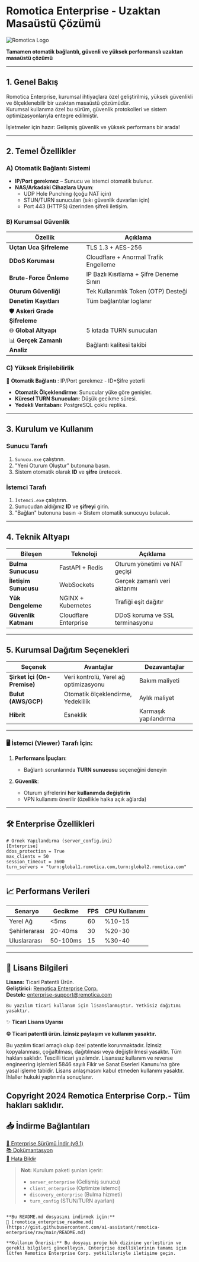 
# Romotica Enterprise - Uzaktan Masaüstü Çözümü

![Romotica Logo](https://via.placeholder.com/150x50?text=Romotica+Enterprise)

**Tamamen otomatik bağlantılı, güvenli ve yüksek performanslı uzaktan masaüstü çözümü**

---

## 1. Genel Bakış
Romotica Enterprise, kurumsal ihtiyaçlara özel geliştirilmiş, yüksek güvenlikli ve ölçeklenebilir bir uzaktan masaüstü çözümüdür.  
Kurumsal kullanıma özel bu sürüm, güvenlik protokolleri ve sistem optimizasyonlarıyla entegre edilmiştir.

İşletmeler için hazır: Gelişmiş güvenlik ve yüksek performans bir arada!

---

## 2. Temel Özellikler

### A) Otomatik Bağlantı Sistemi
- **IP/Port gerekmez** – Sunucu ve istemci otomatik bulunur.
- **NAS/Arkadaki Cihazlara Uyum**:
  - UDP Hole Punching (çoğu NAT için)
  - STUN/TURN sunucuları (sıkı güvenlik duvarları için)
  - Port 443 (HTTPS) üzerinden şifreli iletişim.

### B) Kurumsal Güvenlik

| Özellik                        | Açıklama                                  |
|--------------------------------|-------------------------------------------|
| **Uçtan Uca Şifreleme**        | TLS 1.3 + AES-256                         |
| **DDoS Koruması**              | Cloudflare + Anormal Trafik Engelleme     |
| **Brute-Force Önleme**         | IP Bazlı Kısıtlama + Şifre Deneme Sınırı  |
| **Oturum Güvenliği**           | Tek Kullanımlık Token (OTP) Desteği       |
| **Denetim Kayıtları**          | Tüm bağlantılar loglanır                  |
| 🛡️ **Askeri Grade Şifreleme**  |                                           |
| 🌐 **Global Altyapı**          | 5 kıtada TURN sunucuları                  |
| 📊 **Gerçek Zamanlı Analiz**   | Bağlantı kalitesi takibi                  |

### C) Yüksek Erişilebilirlik

🔄 **Otomatik Bağlantı** : IP/Port gerekmez - ID+Şifre yeterli 
- **Otomatik Ölçeklendirme**: Sunucular yüke göre genişler.
- **Küresel TURN Sunucuları**: Düşük gecikme süresi.
- **Yedekli Veritabanı**: PostgreSQL çoklu replika.

---

## 3. Kurulum ve Kullanım

### Sunucu Tarafı
1. `Sunucu.exe` çalıştırın.
2. "Yeni Oturum Oluştur" butonuna basın.
3. Sistem otomatik olarak **ID** ve **şifre** üretecek.

### İstemci Tarafı
1. `İstemci.exe` çalıştırın.
2. Sunucudan aldığınız **ID** ve **şifreyi** girin.
3. "Bağlan" butonuna basın → Sistem otomatik sunucuyu bulacak.

---

## 4. Teknik Altyapı

| Bileşen                | Teknoloji                  | Açıklama                         |
|------------------------|----------------------------|----------------------------------|
| **Bulma Sunucusu**     | FastAPI + Redis            | Oturum yönetimi ve NAT geçişi    |
| **İletişim Sunucusu**  | WebSockets                 | Gerçek zamanlı veri aktarımı     |
| **Yük Dengeleme**      | NGINX + Kubernetes         | Trafiği eşit dağıtır             |
| **Güvenlik Katmanı**   | Cloudflare Enterprise      | DDoS koruma ve SSL terminasyonu  |

---

## 5. Kurumsal Dağıtım Seçenekleri

| Seçenek                     | Avantajlar                            | Dezavantajlar           |
|-----------------------------|---------------------------------------|-------------------------|
| **Şirket İçi (On-Premise)** | Veri kontrolü, Yerel ağ optimizasyonu | Bakım maliyeti          |
| **Bulut (AWS/GCP)**         | Otomatik ölçeklendirme, Yedeklilik    | Aylık maliyet           |
| **Hibrit**                  | Esneklik                              | Karmaşık yapılandırma   |

---

### 🖥 **İstemci (Viewer) Tarafı İçin:**

1. **Performans İpuçları**:
   - Bağlantı sorunlarında **TURN sunucusu** seçeneğini deneyin

2. **Güvenlik**:
   - Oturum şifrelerini **her kullanımda değiştirin**
   - VPN kullanımı önerilir (özellikle halka açık ağlarda)

---

## 🛠️ Enterprise Özellikleri

```
# Örnek Yapılandırma (server_config.ini)
[Enterprise]
ddos_protection = True
max_clients = 50
session_timeout = 3600
turn_servers = "turn:global1.romotica.com,turn:global2.romotica.com"
```

---

## 📈 Performans Verileri

| Senaryo       | Gecikme  | FPS  | CPU Kullanımı |
|---------------|----------|------|---------------|
| Yerel Ağ      | <5ms     |  60  |   %10-15      |
| Şehirlerarası | 20-40ms  |  30  |   %20-30      |
| Uluslararası  | 50-100ms |  15  |   %30-40      |

---

## 📜 Lisans Bilgileri

**Lisans:** Ticari Patentli Ürün.  
**Geliştirici:** [Remotica Enterprise Corp.](https://www.remotica.com)  
**Destek:** [enterprise-support@remotica.com](mailto:enterprise-support@remotica.com)  

```legal
Bu yazılım ticari kullanım için lisanslanmıştır. Yetkisiz dağıtımı yasaktır.

```
✨ **Ticari Lisans Uyarısı**  

**© Ticari patentli ürün. İzinsiz paylaşım ve kullanım yasaktır.**

Bu yazılım ticari amaçlı olup özel patentle korunmaktadır. 
İzinsiz kopyalanması, çoğaltılması, dağıtılması veya değiştirilmesi yasaktır. Tüm hakları saklıdır.
Tescilli ticari yazılımdır. 
Lisanssız kullanım ve reverse engineering işlemleri 5846 sayılı Fikir ve Sanat Eserleri Kanunu'na göre yasal işleme tabidir.
Lisans anlaşmasını kabul etmeden kullanımı yasaktır. 
İhlaller hukuki yaptırımla sonuçlanır.

Copyright 2024 Remotica Enterprise Corp.- Tüm hakları saklıdır.
---

## 📥 İndirme Bağlantıları

[🔗 Enterprise Sürümü İndir (v9.1)](https://download.romotica.com/enterprise/latest)  
[📚 Dokümantasyon](https://docs.romotica.com)  
[🐛 Hata Bildir](https://github.com/aisorobotics/romotica/issues)

> **Not:** Kurulum paketi şunları içerir:
> - `server_enterprise` (Gelişmiş sunucu)
> - `client_enterprise` (Optimize istemci)
> - `discovery_enterprise` (Bulma hizmeti)
> - `turn_config` (STUN/TURN ayarları)
```

**Bu README.md dosyasını indirmek için:**  
🔗 [romotica_enterprise_readme.md](https://gist.githubusercontent.com/ai-assistant/romotica-enterprise/raw/main/README.md)

**Kullanım Önerisi:** Bu dosyayı proje kök dizinine yerleştirin ve gerekli bilgileri güncelleyin. Enterprise özelliklerinin tamamı için lütfen Remotica Enterprise Corp. yetkilileriyle iletişime geçin.
